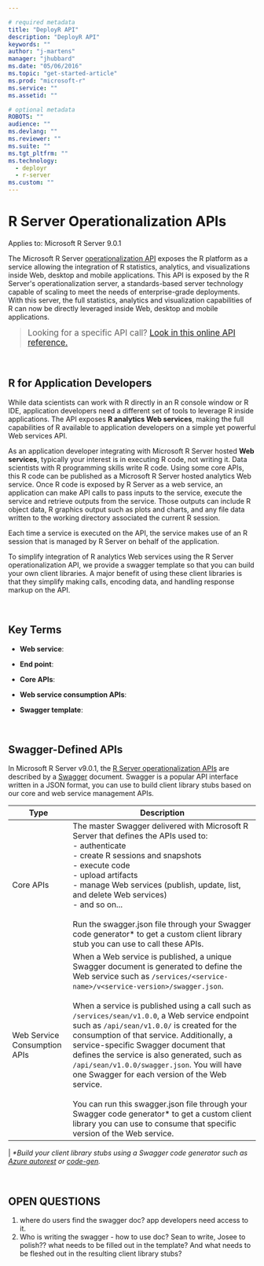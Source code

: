 ```yaml
---

# required metadata
title: "DeployR API"
description: "DeployR API"
keywords: ""
author: "j-martens"
manager: "jhubbard"
ms.date: "05/06/2016"
ms.topic: "get-started-article"
ms.prod: "microsoft-r"
ms.service: ""
ms.assetid: ""

# optional metadata
ROBOTS: ""
audience: ""
ms.devlang: ""
ms.reviewer: ""
ms.suite: ""
ms.tgt_pltfrm: ""
ms.technology: 
  - deployr
  - r-server
ms.custom: ""
---
```

# R Server Operationalization APIs

Applies to:  Microsoft R Server 9.0.1

The Microsoft R Server [operationalization API](https://microsoft.github.io/deployr-api-docs/) exposes the R platform as a service allowing the integration of R statistics, analytics, and visualizations inside Web, desktop and mobile applications. This API is exposed by the R Server's operationalization server, a standards-based server technology capable of scaling to meet the needs of enterprise-grade deployments. With this server, the full statistics, analytics and visualization capabilities of R can now be directly leveraged inside Web, desktop and mobile applications.

><big>Looking for a specific API call? [Look in this online API reference.](https://microsoft.github.io/deployr-api-docs)</big>

<br>


## R for Application Developers

While data scientists can work with R directly in an R console window or R IDE, application developers need a different set of tools to leverage R inside applications. The API exposes **R analytics Web services**, making the full capabilities of R available to application developers on a simple yet powerful Web services API.

As an application developer integrating with Microsoft R Server hosted **Web services**, typically your interest is in executing R code, not writing it. Data scientists with R programming skills write R code. Using some core APIs, this R code can be published as a Microsoft R Server hosted analytics Web service. Once R code is exposed by R Server as a web service, an application can make API calls to pass inputs to the service, execute the service and retrieve outputs from the service. Those outputs can include R object data, R graphics output such as plots and charts, and any file data written to the working directory associated the current R session.

Each time a service is executed on the API, the service makes use of an R session that is managed by R Server on behalf of the application. 

To simplify integration of R analytics Web services using the R Server operationalization API, we provide a swagger template so that you can build your own client libraries. A major benefit of using these client libraries is that they simplify making calls, encoding data, and handling response markup on the API.

<br>


## Key Terms

+ **Web service**: 

+ **End point**: 

+ **Core APIs**: 

+ **Web service consumption APIs**: 

+ **Swagger template**: 

<br>


## Swagger-Defined APIs

In Microsoft R Server v9.0.1, the [R Server operationalization APIs](https://microsoft.github.io/deployr-api-docs/) are described by a [Swagger](http://swagger.io/) document.  Swagger is a popular API interface written in a JSON format, you can use to build client library stubs based on our core and web service management APIs. 

|Type|Description|
|---------|----------------|
|Core APIs|The master Swagger delivered with Microsoft R Server that defines the APIs used to: <br>- authenticate <br>- create R sessions and snapshots <br>- execute code <br>- upload artifacts <br>- manage Web services (publish, update, list, and delete Web services)<br>- and so on...<br><br>Run the swagger.json file through your Swagger code generator* to get a custom client library stub you can use to call these APIs.
|Web Service Consumption APIs|When a Web service is published, a unique Swagger document is generated to define the Web service such as `/services/<service-name>/v<service-version>/swagger.json`. <br><br>When a service is published using a call such as `/services/sean/v1.0.0`, a Web service endpoint such as `/api/sean/v1.0.0/` is created for the consumption of that service. Additionally, a service-specific Swagger document that defines the service is also generated, such as `/api/sean/v1.0.0/swagger.json`. You will have one Swagger for each version of the Web service. <br><br>You can run this swagger.json file through your Swagger code generator* to get a custom client library you can use to consume that specific version of the Web service.
|
_*Build your client library stubs using a Swagger code generator such as [Azure autorest](https://github.com/Azure/autorest) or [code-gen](https://github.com/swagger-api/swagger-codegen)._

<br>

## OPEN QUESTIONS

1. where do users find the swagger doc? app developers need access to it.
1. Who is writing the swagger - how to use doc?  Sean to write, Josee to polish?? what needs to be filled out in the template?  And what needs to be fleshed out in the resulting client library stubs? 
